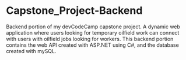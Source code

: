 # Capstone_Project-Backend
Backend portion of my devCodeCamp capstone project.  A dynamic web application where users looking for temporary oilfield work can connect with users with oilfield jobs looking for workers. This backend portion contains the web API created with ASP.NET using C#, and the database created with mySQL.
